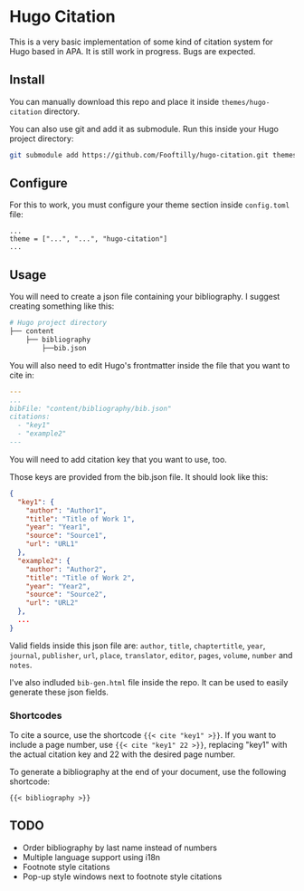 # Hugo Citation
This is a very basic implementation of some kind of citation system for Hugo based in APA.
It is still work in progress.
Bugs are expected.

## Install
You can manually download this repo and place it inside `themes/hugo-citation` directory.

You can also use git and add it as submodule. Run this inside your Hugo project directory:
```bash
git submodule add https://github.com/Fooftilly/hugo-citation.git themes/hugo-citation
```

## Configure
For this to work, you must configure your theme section inside `config.toml` file:
```
...
theme = ["...", "...", "hugo-citation"]
...
```

## Usage
You will need to create a json file containing your bibliography.
I suggest creating something like this:
```bash
# Hugo project directory
├── content
    ├── bibliography
        ├──bib.json
```

You will also need to edit Hugo's frontmatter inside the file that you want to cite in:
```yml
---
...
bibFile: "content/bibliography/bib.json"
citations:
  - "key1"
  - "example2"
---
```

You will need to add citation key that you want to use, too.

Those keys are provided from the bib.json file. It should look like this:
```json
{
  "key1": {
    "author": "Author1",
    "title": "Title of Work 1",
    "year": "Year1",
    "source": "Source1",
    "url": "URL1"
  },
  "example2": {
    "author": "Author2",
    "title": "Title of Work 2",
    "year": "Year2",
    "source": "Source2",
    "url": "URL2"
  },
  ...
}
```

Valid fields inside this json file are:
`author`, `title`, `chaptertitle`, `year`, `journal`, `publisher`, `url`, `place`, `translator`, `editor`, `pages`, `volume`, `number` and `notes`.


I've also indluded `bib-gen.html` file inside the repo. It can be used to easily generate these json fields.

### Shortcodes
To cite a source, use the shortcode `{{< cite "key1" >}}`. If you want to include a page number, use `{{< cite "key1" 22 >}}`, replacing "key1" with the actual citation key and 22 with the desired page number.

To generate a bibliography at the end of your document, use the following shortcode:
```
{{< bibliography >}}
```

## TODO
- Order bibliography by last name instead of numbers
- Multiple language support using i18n
- Footnote style citations
- Pop-up style windows next to footnote style citations

